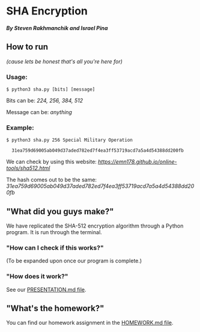 # SHA Encryption
##### By Steven Rakhmanchik and Israel Pina

## How to run
*(cause lets be honest that's all you're here for)*

### Usage:
```
$ python3 sha.py [bits] [message]            
```
Bits can be:     *224, 256, 384, 512*

Message can be:  *anything*

### Example:
```
$ python3 sha.py 256 Special Military Operation            
  
  31ea759d69005ab049d37aded782ed7f4ea3ff53719acd7a5a4d54388dd200fb
```

We can check by using this website: *https://emn178.github.io/online-tools/sha512.html*

The hash comes out to be the same:  *31ea759d69005ab049d37aded782ed7f4ea3ff53719acd7a5a4d54388dd200fb*


## "What did you guys make?"

We have replicated the SHA-512 encryption algorithm through a Python program. It is run through the terminal.

### "How can I check if this works?"

(To be expanded upon once our program is complete.)

### "How does it work?"

See our [PRESENTATION.md file](https://github.com/israelpina004/final_project_empirekillers/blob/master/PRESENTATION.md).

## "What's the homework?"

You can find our homework assignment in the [HOMEWORK.md file](https://github.com/israelpina004/final_project_empirekillers/blob/master/HOMEWORK.md).

